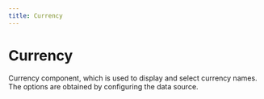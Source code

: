 ```yaml
---
title: Currency
---
```


# Currency

<div>Currency component, which is used to display and select currency names. The options are obtained by configuring the data source.</div>
